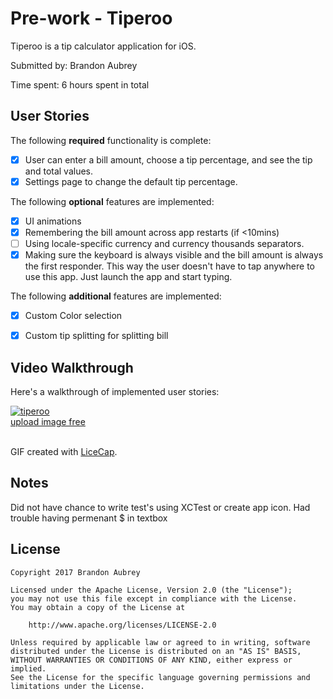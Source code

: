 # Pre-work - Tiperoo

Tiperoo is a tip calculator application for iOS.

Submitted by: Brandon Aubrey

Time spent: 6 hours spent in total

## User Stories

The following **required** functionality is complete:

* [x] User can enter a bill amount, choose a tip percentage, and see the tip and total values.
* [x] Settings page to change the default tip percentage.

The following **optional** features are implemented:
* [x] UI animations
* [x] Remembering the bill amount across app restarts (if <10mins)
* [ ] Using locale-specific currency and currency thousands separators.
* [x] Making sure the keyboard is always visible and the bill amount is always the first responder. This way the user doesn't have to tap anywhere to use this app. Just launch the app and start typing.

The following **additional** features are implemented:

- [x] Custom Color selection
- [x] Custom tip splitting for splitting bill


## Video Walkthrough 

Here's a walkthrough of implemented user stories:

<a href='https://postimg.org/image/b3sddrbzp/' target='_blank'><img src='https://s26.postimg.org/nv6jk9lrt/tiperoo.gif' border='0' alt='tiperoo'/><br /><a target='_blank' href='https://postimage.org/'>upload image free</a><br /><br />

GIF created with [LiceCap](http://www.cockos.com/licecap/).

## Notes
Did not have chance to write test's using XCTest or create app icon.
Had trouble having permenant $ in textbox

## License

    Copyright 2017 Brandon Aubrey

    Licensed under the Apache License, Version 2.0 (the "License");
    you may not use this file except in compliance with the License.
    You may obtain a copy of the License at

        http://www.apache.org/licenses/LICENSE-2.0

    Unless required by applicable law or agreed to in writing, software
    distributed under the License is distributed on an "AS IS" BASIS,
    WITHOUT WARRANTIES OR CONDITIONS OF ANY KIND, either express or implied.
    See the License for the specific language governing permissions and
    limitations under the License.

